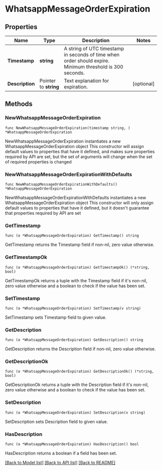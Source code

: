 # WhatsappMessageOrderExpiration

## Properties

Name | Type | Description | Notes
------------ | ------------- | ------------- | -------------
**Timestamp** | **string** | A string of UTC timestamp in seconds of time when order should expire. Minimum threshold is 300 seconds. | 
**Description** | Pointer to **string** | Text explanation for expiration. | [optional] 

## Methods

### NewWhatsappMessageOrderExpiration

`func NewWhatsappMessageOrderExpiration(timestamp string, ) *WhatsappMessageOrderExpiration`

NewWhatsappMessageOrderExpiration instantiates a new WhatsappMessageOrderExpiration object
This constructor will assign default values to properties that have it defined,
and makes sure properties required by API are set, but the set of arguments
will change when the set of required properties is changed

### NewWhatsappMessageOrderExpirationWithDefaults

`func NewWhatsappMessageOrderExpirationWithDefaults() *WhatsappMessageOrderExpiration`

NewWhatsappMessageOrderExpirationWithDefaults instantiates a new WhatsappMessageOrderExpiration object
This constructor will only assign default values to properties that have it defined,
but it doesn't guarantee that properties required by API are set

### GetTimestamp

`func (o *WhatsappMessageOrderExpiration) GetTimestamp() string`

GetTimestamp returns the Timestamp field if non-nil, zero value otherwise.

### GetTimestampOk

`func (o *WhatsappMessageOrderExpiration) GetTimestampOk() (*string, bool)`

GetTimestampOk returns a tuple with the Timestamp field if it's non-nil, zero value otherwise
and a boolean to check if the value has been set.

### SetTimestamp

`func (o *WhatsappMessageOrderExpiration) SetTimestamp(v string)`

SetTimestamp sets Timestamp field to given value.


### GetDescription

`func (o *WhatsappMessageOrderExpiration) GetDescription() string`

GetDescription returns the Description field if non-nil, zero value otherwise.

### GetDescriptionOk

`func (o *WhatsappMessageOrderExpiration) GetDescriptionOk() (*string, bool)`

GetDescriptionOk returns a tuple with the Description field if it's non-nil, zero value otherwise
and a boolean to check if the value has been set.

### SetDescription

`func (o *WhatsappMessageOrderExpiration) SetDescription(v string)`

SetDescription sets Description field to given value.

### HasDescription

`func (o *WhatsappMessageOrderExpiration) HasDescription() bool`

HasDescription returns a boolean if a field has been set.


[[Back to Model list]](../README.md#documentation-for-models) [[Back to API list]](../README.md#documentation-for-api-endpoints) [[Back to README]](../README.md)



